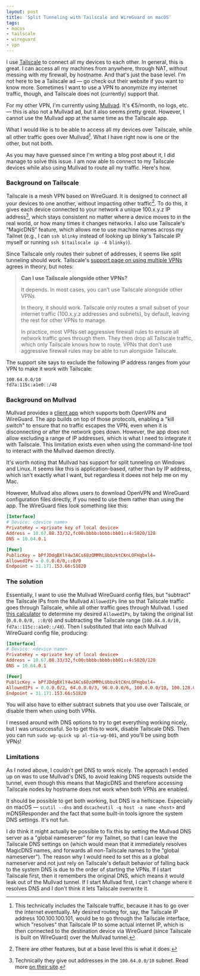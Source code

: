 ```yaml
---
layout: post
title: 'Split Tunneling with Tailscale and WireGuard on macOS'
tags:
- macos
- tailscale
- wireguard
- vpn
---
```

I use [Tailscale](https://tailscale.com) to connect all my devices to each other. In general, this is great. I can access all my machines from anywhere, through NAT, without messing with my firewall, by hostname. And that's just the base level. I'm not here to be a Tailscale ad — go check out their website if you want to know more. Sometimes I want to use a VPN to anonymize my internet traffic, though, and Tailscale does not (currently) support that.

For my other VPN, I'm currently using [Mullvad](https://mullvad.net). It's €5/month, no logs, etc. — this is also not a Mullvad ad, but it also seems pretty great. However, I cannot use the Mullvad app at the same time as the Tailscale app.

What I would like is to be able to access all my devices over Tailscale, while all other traffic goes over Mullvad[^1]. What I have right now is one or the other, but not both.

[^1]: This technically includes the Tailscale traffic, because it has to go over the internet eventually. My desired routing for, say, the Tailscale IP address 100.100.100.101, would be to go through the Tailscale interface, which "resolves" that Tailscale IP to some actual internet IP, which is then connected to the destination device via WireGuard (since Tailscale is built on WireGuard) over the Mullvad tunnel.

As you may have guessed since I'm writing a blog post about it, I did manage to solve this issue. I am now able to connect to my Tailscale devices while also using Mullvad to route all my traffic. Here's how.

### Background on Tailscale

Tailscale is a mesh VPN based on WireGuard. It is designed to connect all your devices to one another, without impacting other traffic[^2]. To do this, it gives each device connected to your network a unique 100.x.y.z IP address[^3], which stays consistent no matter where a device moves to in the real world, or how many times it changes networks. I also use Tailscale's "MagicDNS" feature, which allows me to use machine names across my Tailnet (e.g., I can `ssh blinky` instead of looking up blinky's Tailscale IP myself or running `ssh $(tailscale ip -4 blinky)`).

[^2]: There are other features, but at a base level this is what it does.
[^3]: Technically they give out addresses in the `100.64.0.0/10` subnet. Read more [on their site](https://tailscale.com/kb/1015/100.x-addresses/).

Since Tailscale only routes their subnet of addresses, it seems like split tunneling should work. Tailscale's [support page on using multiple VPNs](https://tailscale.com/kb/1105/other-vpns/) agrees in theory, but notes:

> **Can I use Tailscale alongside other VPNs?**
>
> It depends. In most cases, you can’t use Tailscale alongside other VPNs.
>
> In theory, it should work. Tailscale only routes a small subset of your internet traffic (100.x.y.z addresses and subnets), by default, leaving the rest for other VPNs to manage.
>
> In practice, most VPNs set aggressive firewall rules to ensure all network traffic goes through them. They then drop all Tailscale traffic, which only Tailscale knows how to route. VPNs that don’t use aggressive firewall rules may be able to run alongside Tailscale.

The support site says to exclude the following IP address ranges from your VPN to make it work with Tailscale:

```
100.64.0.0/10
fd7a:115c:a1e0::/48
```

### Background on Mullvad

Mullvad provides a [client app](https://github.com/mullvad/mullvadvpn-app) which supports both OpenVPN and WireGuard. The app builds on top of those protocols, enabling a "kill switch" to ensure that no traffic escapes the VPN, even when it is disconnecting or after the network goes down. However, the app does not allow excluding a range of IP addresses, which is what I need to integrate it with Tailscale. This limitation exists even when using the command-line tool to interact with the Mullvad daemon directly.

It's worth noting that Mullvad has support for split tunneling on Windows and Linux. It seems like this is application-based, rather than by IP address, which isn't exactly what I want, but regardless it doees not help me on my Mac.

However, Mullvad also allows users to download OpenVPN and WireGuard configuration files directly, if you need to use them rather than using the app. The WireGuard files look something like this:

```conf
[Interface]
# Device: <device name>
PrivateKey = <private key of local device>
Address = 10.67.88.33/32,fc00:bbbb:bbbb:bb01::4:5820/128
DNS = 10.64.0.1

[Peer]
PublicKey = bPfJDdgBXlY4w3ACs68zOMMhLUbbzktCKnLOFHqbxl4=
AllowedIPs = 0.0.0.0/0,::0/0
Endpoint = 31.171.153.66:51820
```

### The solution

Essentially, I want to use the Mullvad WireGuard config files, but "subtract" the Tailscale IPs from the Mullvad `AllowedIPs` line so that Tailscale traffic goes through Tailscale, while all other traffic goes through Mullvad. I used [this calculator](https://www.procustodibus.com/blog/2021/03/wireguard-allowedips-calculator/) to determine my desired `AllowedIPs`, by taking the original list (`0.0.0.0/0, ::0/0`) and subtracting the Tailscale range (`100.64.0.0/10, fd7a::115c::a1e0::/48`). Then I substituted that into each Mullvad WireGuard config file, producing:

```conf
[Interface]
# Device: <device name>
PrivateKey = <private key of local device>
Address = 10.67.88.33/32,fc00:bbbb:bbbb:bb01::4:5820/128
DNS = 10.64.0.1

[Peer]
PublicKey = bPfJDdgBXlY4w3ACs68zOMMhLUbbzktCKnLOFHqbxl4=
AllowedIPs = 0.0.0.0/2, 64.0.0.0/3, 96.0.0.0/6, 100.0.0.0/10, 100.128.0.0/9, 101.0.0.0/8, 102.0.0.0/7, 104.0.0.0/5, 112.0.0.0/4, 128.0.0.0/1, ::/1, 8000::/2, c000::/3, e000::/4, f000::/5, f800::/6, fc00::/8, fd00::/10, fd40::/11, fd60::/12, fd70::/13, fd78::/15, fd7a::/20, fd7a:1000::/24, fd7a:1100::/26, fd7a:1140::/28, fd7a:1150::/29, fd7a:1158::/30, fd7a:115c::/33, fd7a:115c:8000::/35, fd7a:115c:a000::/40, fd7a:115c:a100::/41, fd7a:115c:a180::/42, fd7a:115c:a1c0::/43, fd7a:115c:a1e1::/48, fd7a:115c:a1e2::/47, fd7a:115c:a1e4::/46, fd7a:115c:a1e8::/45, fd7a:115c:a1f0::/44, fd7a:115c:a200::/39, fd7a:115c:a400::/38, fd7a:115c:a800::/37, fd7a:115c:b000::/36, fd7a:115c:c000::/34, fd7a:115d::/32, fd7a:115e::/31, fd7a:1160::/27, fd7a:1180::/25, fd7a:1200::/23, fd7a:1400::/22, fd7a:1800::/21, fd7a:2000::/19, fd7a:4000::/18, fd7a:8000::/17, fd7b::/16, fd7c::/14, fd80::/9, fe00::/7
Endpoint = 31.171.153.66:51820
```

You will also have to either subtract subnets that you use over Tailscale, or disable them when using both VPNs.

I messed around with DNS options to try to get everything working nicely, but I was unsuccessful. So to get this to work, disable Tailscale DNS. Then you can run `sudo wg-quick up al-tia-wg-001`, and you'll be using both VPNs!

### Limitations

As I noted above, I couldn't get DNS to work nicely. The approach I ended up on was to use Mullvad's DNS, to avoid leaking DNS requests outside the tunnel, even though this means that MagicDNS and therefore accessing Tailscale nodes by hostname does not work when both VPNs are enabled.

It should be possible to get both working, but DNS is a hellscape. Especially on macOS — `scutil --dns` and `dscacheutil -q host -a name <host>` and mDNSResponder and the fact that some built-in tools ignore the system DNS settings. It's not fun.

I _do_ think it might actually be possible to fix this by setting the Mullvad DNS server as a "global nameserver" for my Tailnet, so that I can leave the Tailscale DNS settings on (which would mean that it immediately resolves MagicDNS names, and forwards all non-Tailscale names to the "global nameserver").
The reason why I would need to set this as a global nameserver and not just rely on Tailscale's default behavior of falling back to the system DNS is due to the order of starting the VPNs. If I start Tailscale first, then it remembers the original DNS, which means it would leak out of the Mullvad tunnel. If I start Mullvad first, I can't change where it resolves DNS and I don't think it lets Tailscale overwrite it.
